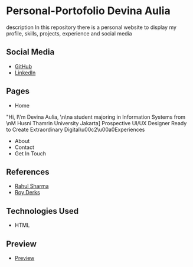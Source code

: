 # Personal-Portofolio Devina Aulia
description
In this repository there is a personal website to display my profile, skills, projects, experience and social media

## Social Media
- [GitHub](https://github.com/devinaaulia07)
- [LinkedIn](https://www.linkedin.com/in/devina-aulia-a49242382)

## Pages
- Home
  <TextView
android:id="@+id/hi_i_m_devi"
android:layout_width="857dp"
android:layout_height="310dp"
android:layout_alignParentLeft="true"
android:layout_marginLeft="113dp"
android:layout_alignParentTop="true"
android:layout_marginTop="343dp"
android:text="@string/hi_i_m_devi"
android:textAppearance="@style/hi_i_m_devi"
android:gravity="top"
 />
<!--
Font family: Lato
Line height: 38sp
-->

<!-- styles.xml -->
<style name="hi_i_m_devi">
<item name="android:textSize">70sp</item>
<item name="android:letterSpacing">0.05</item>
<item name="android:textColor">#000000</item>
</style>

<!-- strings.xml -->
<string name="hi_i_m_devi">
"Hi, I\'m Devina Aulia, \n\na student majoring in Information Systems from \nM Husni Thamrin University Jakarta] Prospective UI/UX Designer Ready to Create Extraordinary Digital\u00c2\u00a0Experiences
</string>


- About
- Contact
- Get In Touch

## References
- [Rahul Sharma](https://bit.ly/3Aw2WN8)
- [Roy Derks](https://github.com/Thamrin-Dev-Community/Front-End-Hub/blob/main/examples/personal.md#roy-derks)

## Technologies Used
- HTML

## Preview
- [Preview](https://www.figma.com/design/vUWjx1LwjMvXRm6ozqDgfX/Portofolio-Website?m=auto&t=lZxQ1TnaarzcfD5r-6)

